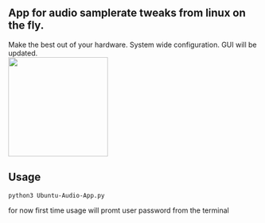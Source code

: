 ## App for audio samplerate tweaks from linux on the fly.
Make the best out of your hardware. System wide configuration. GUI will be updated.
<br>
<img src="https://drive.google.com/uc?id=1G4cYHBqlbjhQVipsCkiaJEhP98Nk3Xue" width="auto" height="200"/>

## Usage

```
python3 Ubuntu-Audio-App.py
```
for now first time usage will promt user password from the terminal
